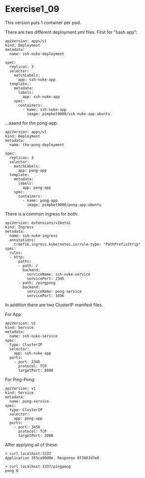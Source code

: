 # Exercise1_09

This version puts 1 container per pod. 

There are two different deployment.yml files. First for "hash app":
```
apiVersion: apps/v1
kind: Deployment
metadata:
  name: ssh-nuke-deployment

spec:
  replicas: 3
  selector:
    matchLabels:
      app: ssh-nuke-app
  template:
    metadata:
      labels:
        app: ssh-nuke-app
    spec:
      containers:
        - name: ssh-nuke-app
          image: pimpbot9000/ssh-nuke-app:ubuntu
```
...aaand for the pong-app:

```
apiVersion: apps/v1
kind: Deployment
metadata:
  name: the-pong-deployment

spec:
  replicas: 3
  selector:
    matchLabels:
      app: pong-app
  template:
    metadata:
      labels:
        app: pong-app
    spec:
      containers:
        - name: pong-app
          image: pimpbot9000/pong-app:ubuntu 
```

There is a common ingress for both:
```
apiVersion: extensions/v1beta1
kind: Ingress
metadata:
  name: ssh-nuke-ingress
  annotations:
    traefik.ingress.kubernetes.io/rule-type: "PathPrefixStrip"
spec:
  rules:
  - http:
      paths:
      - path: /
        backend:
          serviceName: ssh-nuke-service
          servicePort: 2345
      - path: /pingpong
        backend:
          serviceName: pong-service
          servicePort: 3456
```

In addition there are two ClusterIP manifest files.

For App:
```
apiVersion: v1
kind: Service
metadata:
  name: ssh-nuke-service
spec:
  type: ClusterIP
  selector:
    app: ssh-nuke-app
  ports:
    - port: 2345
      protocol: TCP
      targetPort: 8080
```

For Ping-Pong:
```
apiVersion: v1
kind: Service
metadata:
  name: pong-service
spec:
  type: ClusterIP
  selector:
    app: pong-app
  ports:
    - port: 3456
      protocol: TCP
      targetPort: 3000
```


After applying all of these:
```
> curl localhost:1337
Application 355ca90d8e. Response 0f3883d7e0

> curl localhost:1337/pingpong
pong 0
```

